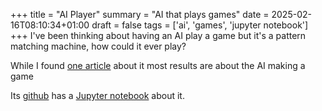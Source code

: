+++
title = "AI Player"
summary = "AI that plays games"
date = 2025-02-16T08:10:34+01:00
draft = false
tags = ['ai', 'games', 'jupyter notebook']
+++
I've been thinking about having an AI play a game but it's a pattern matching machine, how could it ever play?

While I found [one article](https://medium.com/towards-data-science/how-to-train-an-ai-to-play-any-game-f1489f3bc5c) about it most results are about the AI making a game

Its [github](https://github.com/guszejnovdavid/custom_game_reinforcement_learning/blob/main/custom_game_reinforcement_learning.ipynb) has a [Jupyter notebook](https://jupyter.org/) about it.
